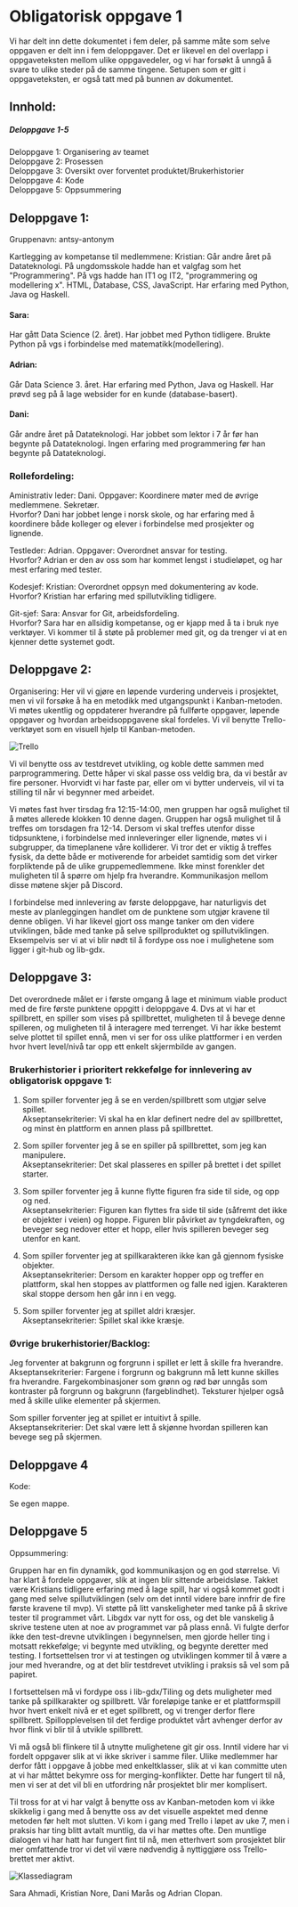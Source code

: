 # Obligatorisk oppgave 1

Vi har delt inn dette dokumentet i fem deler, på samme måte som selve oppgaven
er delt inn i fem deloppgaver. Det er likevel en del overlapp i oppgaveteksten
mellom ulike oppgavedeler, og vi har forsøkt å unngå å svare to ulike steder på de samme tingene. Setupen som er gitt i oppgaveteksten, er også tatt med på bunnen av dokumentet.

## Innhold:
##### Deloppgave 1-5
Deloppgave 1: Organisering av teamet  
Deloppgave 2: Prosessen  
Deloppgave 3: Oversikt over forventet produktet/Brukerhistorier  
Deloppgave 4: Kode   
Deloppgave 5: Oppsummering  


## Deloppgave 1:
Gruppenavn: antsy-antonym

Kartlegging av kompetanse til medlemmene:
Kristian: Går andre året på Datateknologi. På ungdomsskole hadde 
han et valgfag som het "Programmering". På vgs hadde han IT1 og IT2, 
"programmering og modellering x".
HTML, Database, CSS, JavaScript. Har erfaring med Python, Java og Haskell.

#### Sara:
Har gått Data Science (2. året). Har jobbet med Python tidligere. 
Brukte Python på vgs i forbindelse med matematikk(modellering).

#### Adrian:
Går Data Science 3. året. Har erfaring med Python, Java og Haskell. 
Har prøvd seg på å lage websider for en kunde (database-basert).

#### Dani: 
Går andre året på Datateknologi. Har jobbet som lektor i 7 år før han 
begynte på Datateknologi. Ingen erfaring med programmering før han begynte på 
Datateknologi.

### Rollefordeling:
Aministrativ leder: Dani. Oppgaver: Koordinere møter med de øvrige medlemmene. Sekretær.  
Hvorfor? Dani har jobbet lenge i norsk skole, og har erfaring med å koordinere både kolleger og elever i forbindelse med prosjekter og lignende.  

Testleder: Adrian. Oppgaver: Overordnet ansvar for testing.  
Hvorfor? Adrian er den av oss som har kommet lengst i studieløpet, og har mest erfaring med tester.  

Kodesjef: Kristian: Overordnet oppsyn med dokumentering av kode.  
Hvorfor? Kristian har erfaring med spillutvikling tidligere.    


Git-sjef: Sara: Ansvar for Git, arbeidsfordeling.  
Hvorfor? Sara har en allsidig kompetanse, og er kjapp med å ta i bruk nye verktøyer. Vi kommer til å støte på problemer med git, og da trenger vi at en kjenner dette systemet godt.  

## Deloppgave 2:
Organisering:
Her vil vi gjøre en løpende vurdering underveis i prosjektet, men vi vil forsøke å ha en metodikk 
med utgangspunkt i Kanban-metoden. Vi møtes ukentlig og oppdaterer hverandre på fullførte oppgaver,
løpende oppgaver og hvordan arbeidsoppgavene skal fordeles. Vi vil benytte Trello-verktøyet som en visuell hjelp til Kanban-metoden.

![Trello](https://git.app.uib.no/inf112-oblig/inf112.22v.libgdx-template/-/commit/c9f6679fa2b14c7f3150eaa59e795adceeaf04b5)

Vi vil benytte oss av testdrevet utvikling, og koble dette sammen med parprogrammering. Dette håper
vi skal passe oss veldig bra, da vi består av fire personer. Hvorvidt vi har faste par, eller om vi 
bytter underveis, vil vi ta stilling til når vi begynner med arbeidet. 

Vi møtes fast hver tirsdag fra 12:15-14:00, men gruppen har også mulighet til å møtes allerede klokken 10 denne
dagen. Gruppen har også mulighet til å treffes om torsdagen fra 12-14. Dersom vi skal treffes utenfor disse tidpsunktene,
i forbindelse med innleveringer eller lignende, møtes vi i subgrupper, da timeplanene våre kolliderer. Vi tror det er viktig
å treffes fysisk, da dette både er motiverende for arbeidet samtidig som det virker forpliktende på de ulike gruppemedlemmene.
Ikke minst forenkler det muligheten til å spørre om hjelp fra hverandre. Kommunikasjon mellom disse møtene skjer på Discord.

I forbindelse med innlevering av første deloppgave, har naturligvis det meste av planleggingen handlet om de punktene som utgjør 
kravene til denne obligen. Vi har likevel gjort oss mange tanker om den videre utviklingen, både med tanke på selve spillproduktet
og spillutviklingen. Eksempelvis ser vi at vi blir nødt til å fordype oss noe i mulighetene som ligger i git-hub og lib-gdx. 

## Deloppgave 3:
Det overordnede målet er i første omgang å lage et minimum viable product med de fire første punktene oppgitt i deloppgave 4. 
Dvs at vi har et spillbrett, en spiller som vises på spillbrettet, muligheten til å bevege denne spilleren, og muligheten til å interagere med terrenget. Vi har ikke bestemt selve plottet til spillet ennå, men vi ser for oss ulike plattformer i en verden hvor hvert level/nivå tar opp ett enkelt skjermbilde av gangen. 

### Brukerhistorier i prioritert rekkefølge for innlevering av obligatorisk oppgave 1:
1) Som spiller forventer jeg å se en verden/spillbrett som utgjør selve spillet.  
Akseptansekriterier: Vi skal ha en klar definert nedre del av spillbrettet, og minst èn plattform en annen plass på spillbrettet.

2) Som spiller forventer jeg å se en spiller på spillbrettet, som jeg kan manipulere.  
Akseptansekriterier: Det skal plasseres en spiller på brettet i det spillet starter.

3) Som spiller forventer jeg å kunne flytte figuren fra side til side, og opp og ned.  
Akseptansekriterier: Figuren kan flyttes fra side til side (såfremt det ikke er objekter i veien) og hoppe. Figuren blir påvirket
av tyngdekraften, og beveger seg nedover etter et hopp, eller hvis spilleren beveger seg utenfor en kant.

4) Som spiller forventer jeg at spillkarakteren ikke kan gå gjennom fysiske objekter.  
Akseptansekriterier: Dersom en karakter hopper opp og treffer en plattform, skal hen stoppes av plattformen og falle ned igjen. Karakteren skal stoppe dersom hen går inn i en vegg.

5) Som spiller forventer jeg at spillet aldri kræsjer.  
Akseptansekriterier: Spillet skal ikke kræsje.

### Øvrige brukerhistorier/Backlog:
Jeg forventer at bakgrunn og forgrunn i spillet er lett å skille fra hverandre.  
Akseptansekriterier: Fargene i forgrunn og bakgrunn må lett kunne skilles fra hverandre. Fargekombinasjoner som grønn og rød bør unngås 
som kontraster på forgrunn og bakgrunn (fargeblindhet). Teksturer hjelper også med å skille ulike elementer på skjermen.

Som spiller forventer jeg at spillet er intuitivt å spille.  
Akseptansekriterier: Det skal være lett å skjønne hvordan spilleren kan bevege seg på skjermen.

## Deloppgave 4
Kode:

Se egen mappe.


## Deloppgave 5 
Oppsummering:

Gruppen har en fin dynamikk, god kommunikasjon og en god størrelse. Vi har klart å fordele oppgaver, slik at ingen blir sittende arbeidsløse.
Takket være Kristians tidligere erfaring med å lage spill, har vi også kommet godt i gang med selve spillutviklingen (selv om det inntil videre bare innfrir de fire første kravene til mvp). Vi støtte på litt vanskeligheter med tanke på å skrive tester til programmet vårt. Libgdx var nytt for oss, og det ble vanskelig å skrive testene uten at noe av programmet var på plass ennå. Vi fulgte derfor ikke den test-drevne utviklingen i begynnelsen, men gjorde heller ting i motsatt rekkefølge; vi begynte med utvikling, og begynte deretter med testing. I fortsettelsen tror vi at testingen og utviklingen kommer til å være a jour med hverandre, og at det blir testdrevet utvikling i praksis så vel som på papiret.

I fortsettelsen må vi fordype oss i lib-gdx/Tiling og dets muligheter med tanke på spillkarakter og spillbrett. Vår foreløpige tanke er et plattformspill hvor hvert enkelt nivå er et eget spillbrett, og vi trenger derfor flere spillbrett. Spillopplevelsen til det ferdige produktet vårt avhenger derfor av hvor flink vi blir til å utvikle spillbrett.

Vi må også bli flinkere til å utnytte mulighetene git gir oss. Inntil videre har vi fordelt oppgaver slik at vi ikke skriver i samme filer. Ulike medlemmer har derfor fått i oppgave å jobbe med enkeltklasser, slik at vi kan committe uten at vi har måttet bekymre oss for merging-konflikter. Dette har fungert til nå, men vi ser at det vil bli en utfordring når prosjektet blir mer komplisert.

Til tross for at vi har valgt å benytte oss av Kanban-metoden kom vi ikke skikkelig i gang med å benytte oss av  det visuelle aspektet med denne metoden før helt mot slutten. Vi kom i gang med Trello i løpet av uke 7, men i praksis har ting blitt avtalt muntlig, da vi har møttes ofte. Den muntlige dialogen vi har hatt har fungert fint til nå, men etterhvert som prosjektet blir mer omfattende tror vi det vil være nødvendig å nyttiggjøre oss Trello-brettet mer aktivt. 



![Klassediagram](https://git.app.uib.no/inf112-oblig/inf112.22v.libgdx-template/-/raw/67f497b2b0c8d12f5aa9e5a377cb41f8f4cf262b/IMG_1061.jpg)


Sara Ahmadi, Kristian Nore, Dani Marås og Adrian Clopan.

